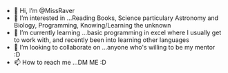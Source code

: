 - 👋 Hi, I’m @MissRaver
- 👀 I’m interested in ...Reading Books, Science particulary Astronomy and Biology, Programming, Knowing/Learning the unknown
- 🌱 I’m currently learning ...basic programming in excel where I usually get to work with, and recently been into learning other languages
- 💞️ I’m looking to collaborate on ...anyone who's willing to be my mentor :D
- 📫 How to reach me ...DM ME :D

<!---
MissRaver/MissRaver is a ✨ special ✨ repository because its `README.md` (this file) appears on your GitHub profile.
You can click the Preview link to take a look at your changes.
--->
